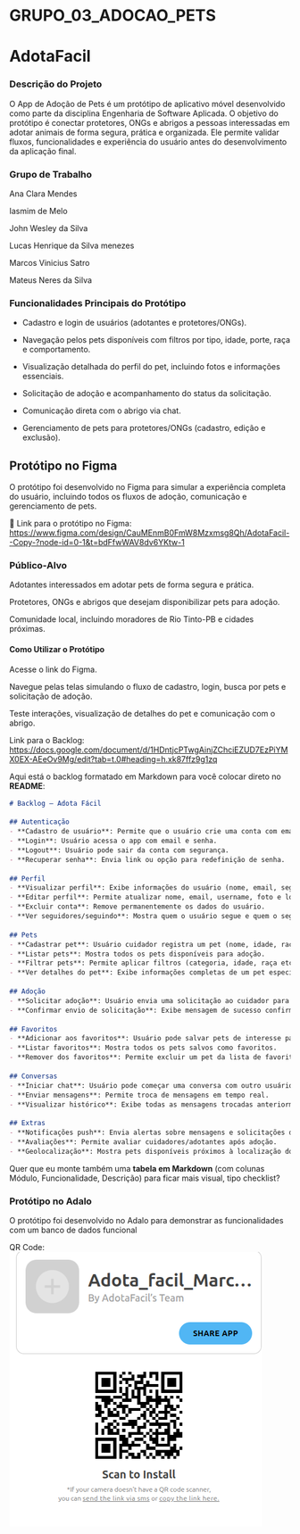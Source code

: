 # GRUPO_03_ADOCAO_PETS

# AdotaFacil
### Descrição do Projeto

O App de Adoção de Pets é um protótipo de aplicativo móvel desenvolvido como parte da disciplina Engenharia de Software Aplicada. O objetivo do protótipo é conectar protetores, ONGs e abrigos a pessoas interessadas em adotar animais de forma segura, prática e organizada. Ele permite validar fluxos, funcionalidades e experiência do usuário antes do desenvolvimento da aplicação final.

### Grupo de Trabalho

Ana Clara Mendes

Iasmim de Melo

John Wesley da Silva

Lucas Henrique da Silva menezes

Marcos Vinicius Satro

Mateus Neres da Silva

###  Funcionalidades Principais do Protótipo

- Cadastro e login de usuários (adotantes e protetores/ONGs).

- Navegação pelos pets disponíveis com filtros por tipo, idade, porte, raça e comportamento.

- Visualização detalhada do perfil do pet, incluindo fotos e informações essenciais.

- Solicitação de adoção e acompanhamento do status da solicitação.

- Comunicação direta com o abrigo via chat.

- Gerenciamento de pets para protetores/ONGs (cadastro, edição e exclusão).

## Protótipo no Figma

O protótipo foi desenvolvido no Figma para simular a experiência completa do usuário, incluindo todos os fluxos de adoção, comunicação e gerenciamento de pets.

🔗 Link para o protótipo no Figma: https://www.figma.com/design/CauMEnmB0FmW8Mzxmsg8Qh/AdotaFacil--Copy-?node-id=0-1&t=bdFfwWAV8dv6YKtw-1

### Público-Alvo

Adotantes interessados em adotar pets de forma segura e prática.

Protetores, ONGs e abrigos que desejam disponibilizar pets para adoção.

Comunidade local, incluindo moradores de Rio Tinto-PB e cidades próximas.

#### Como Utilizar o Protótipo

Acesse o link do Figma.

Navegue pelas telas simulando o fluxo de cadastro, login, busca por pets e solicitação de adoção.

Teste interações, visualização de detalhes do pet e comunicação com o abrigo.

Link para o Backlog: https://docs.google.com/document/d/1HDntjcPTwgAinjZChciEZUD7EzPiYMX0EX-AEeOv9Mg/edit?tab=t.0#heading=h.xk87ffz9g1zq

Aqui está o backlog formatado em Markdown para você colocar direto no **README**:

```markdown
# Backlog – Adota Fácil

## Autenticação
- **Cadastro de usuário**: Permite que o usuário crie uma conta com email, senha, nome e username.  
- **Login**: Usuário acessa o app com email e senha.  
- **Logout**: Usuário pode sair da conta com segurança.  
- **Recuperar senha**: Envia link ou opção para redefinição de senha.  

## Perfil
- **Visualizar perfil**: Exibe informações do usuário (nome, email, seguidores, pets cadastrados).  
- **Editar perfil**: Permite atualizar nome, email, username, foto e localização.  
- **Excluir conta**: Remove permanentemente os dados do usuário.  
- **Ver seguidores/seguindo**: Mostra quem o usuário segue e quem o segue.  

## Pets
- **Cadastrar pet**: Usuário cuidador registra um pet (nome, idade, raça, foto e descrição).  
- **Listar pets**: Mostra todos os pets disponíveis para adoção.  
- **Filtrar pets**: Permite aplicar filtros (categoria, idade, raça etc.).  
- **Ver detalhes do pet**: Exibe informações completas de um pet específico.  

## Adoção
- **Solicitar adoção**: Usuário envia uma solicitação ao cuidador para adotar um pet.  
- **Confirmar envio de solicitação**: Exibe mensagem de sucesso confirmando o envio da solicitação.  

## Favoritos
- **Adicionar aos favoritos**: Usuário pode salvar pets de interesse para acessar depois.  
- **Listar favoritos**: Mostra todos os pets salvos como favoritos.  
- **Remover dos favoritos**: Permite excluir um pet da lista de favoritos.  

## Conversas
- **Iniciar chat**: Usuário pode começar uma conversa com outro usuário/cuidador.  
- **Enviar mensagens**: Permite troca de mensagens em tempo real.  
- **Visualizar histórico**: Exibe todas as mensagens trocadas anteriormente.  

## Extras
- **Notificações push**: Envia alertas sobre mensagens e solicitações de adoção.  
- **Avaliações**: Permite avaliar cuidadores/adotantes após adoção.  
- **Geolocalização**: Mostra pets disponíveis próximos à localização do usuário.  
```

Quer que eu monte também uma **tabela em Markdown** (com colunas Módulo, Funcionalidade, Descrição) para ficar mais visual, tipo checklist?



### Protótipo no Adalo

O protótipo foi desenvolvido no Adalo para demonstrar as funcionalidades com um banco de dados funcional

QR Code: ![QrCode](image.png)
